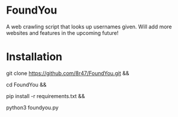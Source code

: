 # FoundYou
A web crawling script that looks up usernames given.
Will add more websites and features in the upcoming future!


# Installation
git clone https://github.com/8r47/FoundYou.git &&

cd FoundYou &&

pip install -r requirements.txt &&

python3 foundyou.py
